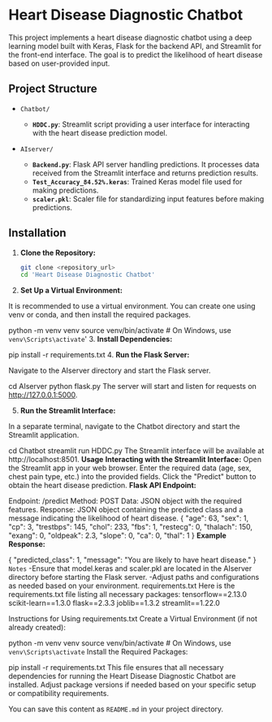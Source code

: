 # Heart Disease Diagnostic Chatbot

This project implements a heart disease diagnostic chatbot using a deep learning model built with Keras, Flask for the backend API, and Streamlit for the front-end interface. The goal is to predict the likelihood of heart disease based on user-provided input.

## Project Structure

- `Chatbot/`
  - **`HDDC.py`**: Streamlit script providing a user interface for interacting with the heart disease prediction model.

- `AIserver/`
  - **`Backend.py`**: Flask API server handling predictions. It processes data received from the Streamlit interface and returns prediction results.
  - **`Test_Accuracy_84.52%.keras`**: Trained Keras model file used for making predictions.
  - **`scaler.pkl`**: Scaler file for standardizing input features before making predictions.

## Installation

1. **Clone the Repository:**

   ```bash
   git clone <repository_url>
   cd 'Heart Disease Diagnostic Chatbot'
2. **Set Up a Virtual Environment:**

It is recommended to use a virtual environment. You can create one using venv or conda, and then install the required packages.


  python -m venv venv
  source venv/bin/activate  # On Windows, use `venv\Scripts\activate`'
3. **Install Dependencies:**


pip install -r requirements.txt
4. **Run the Flask Server:**

Navigate to the AIserver directory and start the Flask server.


cd AIserver
python flask.py
The server will start and listen for requests on http://127.0.0.1:5000.

5. **Run the Streamlit Interface:**

In a separate terminal, navigate to the Chatbot directory and start the Streamlit application.


cd Chatbot
streamlit run HDDC.py
The Streamlit interface will be available at http://localhost:8501.
**Usage**
**Interacting with the Streamlit Interface:**
Open the Streamlit app in your web browser.
Enter the required data (age, sex, chest pain type, etc.) into the provided fields.
Click the "Predict" button to obtain the heart disease prediction.
**Flask API Endpoint:**

Endpoint: /predict
Method: POST
Data: JSON object with the required features.
Response: JSON object containing the predicted class and a message indicating the likelihood of heart disease.
{
  "age": 63,
  "sex": 1,
  "cp": 3,
  "trestbps": 145,
  "chol": 233,
  "fbs": 1,
  "restecg": 0,
  "thalach": 150,
  "exang": 0,
  "oldpeak": 2.3,
  "slope": 0,
  "ca": 0,
  "thal": 1
}
**Example Response:**

{
  "predicted_class": 1,
  "message": "You are likely to have heart disease."
}
`Notes`
  -Ensure that model.keras and scaler.pkl are located in the AIserver directory before starting the Flask server.
  -Adjust paths and configurations as needed based on your environment.
requirements.txt
Here is the requirements.txt file listing all necessary packages:
tensorflow==2.13.0
scikit-learn==1.3.0
flask==2.3.3
joblib==1.3.2
streamlit==1.22.0

Instructions for Using requirements.txt
Create a Virtual Environment (if not already created):


python -m venv venv
source venv/bin/activate  # On Windows, use `venv\Scripts\activate`
Install the Required Packages:


pip install -r requirements.txt
This file ensures that all necessary dependencies for running the Heart Disease Diagnostic Chatbot are installed. Adjust package versions if needed based on your specific setup or compatibility requirements.



You can save this content as `README.md` in your project directory.
